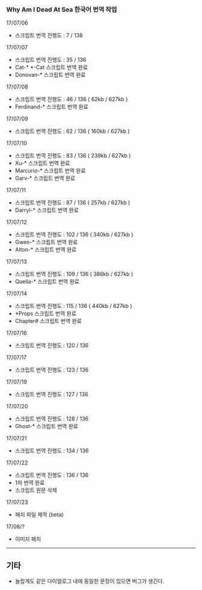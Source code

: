 ### Why Am I Dead At Sea 한국어 번역 작업

17/07/06

- 스크립트 번역 진행도 : 7 / 136

17/07/07

- 스크립트 번역 진행도 : 35 / 136
- Cat-* *-Cat 스크립트 번역 완료
- Donovan-* 스크립트 번역 완료

17/07/08

- 스크립트 번역 진행도 : 46 / 136 ( 62kb / 627kb )
- Ferdinand-* 스크립트 번역 완료

17/07/09

- 스크립트 번역 진행도 : 62 / 136 ( 160kb / 627kb )

17/07/10

- 스크립트 번역 진행도 : 83 / 136 ( 239kb / 627kb )
- Xu-* 스크립트 번역 완료
- Marcurio-* 스크립트 번역 완료
- Garv-* 스크립트 번역 완료

17/07/11

- 스크립트 번역 진행도 : 87 / 136 ( 257kb / 627kb )
- Darryl-* 스크립트 번역 완료

17/07/12

- 스크립트 번역 진행도 : 102 / 136 ( 340kb / 627kb )
- Gwen-* 스크립트 번역 완료
- Alton-* 스크립트 번역 완료

17/07/13

- 스크립트 번역 진행도 : 109 / 136 ( 386kb / 627kb )
- Quella-* 스크립트 번역 완료

17/07/14

- 스크립트 번역 진행도 : 115 / 136 ( 440kb / 627kb )
- *Props 스크립트 번역 완료
- Chapter# 스크립트 번역 완료

17/07/16

- 스크립트 번역 진행도 : 120 / 136

17/07/17

- 스크립트 번역 진행도 : 123 / 136

17/07/19

- 스크립트 번역 진행도 : 127 / 136

17/07/20

- 스크립트 번역 진행도 : 128 / 136
- Ghost-* 스크립트 번역 완료

17/07/21

- 스크립트 번역 진행도 : 134 / 136

17/07/22

- 스크립트 번역 진행도 : 136 / 136
- 1차 번역 완료
- 스크립트 원문 삭제

17/07/23

- 패치 파일 제작 (beta)

17/08/?

- 이미지 패치


---

## 기타

- 놀랍게도 같은 다이얼로그 내에 동일한 문장이 있으면 버그가 생긴다.

